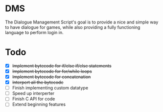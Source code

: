 # DMS
The Dialogue Management Script's goal is to provide a nice and simple way to have dialogue for games, while also providing a fully functioning language to perform login in.

# Todo
- [X] ~~Implement bytecode for if/else if/else statements~~
- [X] ~~Implement bytecode for for/while loops~~
- [X] ~~Implement bytecode for concatenation~~
- [X] ~~Interpert all the bytecode~~
- [ ] Finish implementing custom datatype
- [ ] Speed up interperter
- [ ] Finish C API for code
- [ ] Extend beginning features